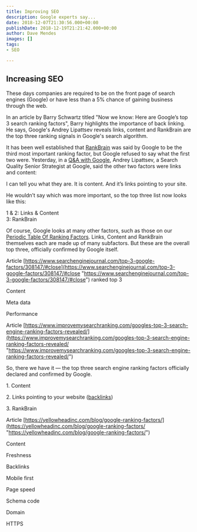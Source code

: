 ```yaml
---
title: Improving SEO
description: Google experts say...
date: 2018-12-07T21:30:56.000+00:00
publishDate: 2018-12-19T21:21:42.000+00:00
author: Dave Mendes
images: []
tags:
- SEO

---
```

## Increasing SEO

These days companies are required to be on the front page of search engines (Google) or have less than a 5% chance of gaining business through the web.

In an article by Barry Schwartz titled "Now we know: Here are Google’s top 3 search ranking factors", Barry highlights the importance of back linking. He says, Google's Andrey Lipattsev reveals links, content and RankBrain are the top three ranking signals in Google's search algorithm.

It has been well established that [RankBrain](https://searchengineland.com/faq-all-about-the-new-google-rankbrain-algorithm-234440) was said by Google to be the third most important ranking factor, but Google refused to say what the first two were. Yesterday, in a [Q&A with Google](http://webpromo.expert/google-qa-march/), Andrey Lipattsev, a Search Quality Senior Strategist at Google, said the other two factors were links and content:

I can tell you what they are. It is content. And it’s links pointing to your site.

He wouldn’t say which was more important, so the top three list now looks like this:

1 & 2: Links & Content  
 3: RankBrain

Of course, Google looks at many other factors, such as those on our [Periodic Table Of Ranking Factors](https://searchengineland.com/seotable). Links, Content and RankBrain themselves each are made up of many subfactors. But these are the overall top three, officially confirmed by Google itself.

Article [https://www.searchenginejournal.com/top-3-google-factors/308147/#close](https://www.searchenginejournal.com/top-3-google-factors/308147/#close "https://www.searchenginejournal.com/top-3-google-factors/308147/#close") ranked top 3

Content

Meta data

Performance

Article [https://www.improvemysearchranking.com/googles-top-3-search-engine-ranking-factors-revealed/](https://www.improvemysearchranking.com/googles-top-3-search-engine-ranking-factors-revealed/ "https://www.improvemysearchranking.com/googles-top-3-search-engine-ranking-factors-revealed/")

So, there we have it — the top three search engine ranking factors officially declared and confirmed by Google.

1\. Content

2\. Links pointing to your website ([backlinks](https://www.improvemysearchranking.com/build-backlinks-to-a-new-website/))

3\. RankBrain

Article [https://yellowheadinc.com/blog/google-ranking-factors/](https://yellowheadinc.com/blog/google-ranking-factors/ "https://yellowheadinc.com/blog/google-ranking-factors/")

Content

Freshness

Backlinks

Mobile first

Page speed

Schema code

Domain

HTTPS
